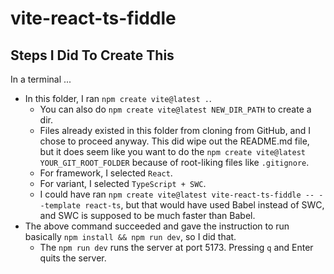 # vite-react-ts-fiddle

## Steps I Did To Create This

In a terminal ...
- In this folder, I ran `npm create vite@latest .`.
  - You can also do `npm create vite@latest NEW_DIR_PATH` to create a dir.
  - Files already existed in this folder from cloning from GitHub, and I chose to proceed anyway.  This did wipe out the README.md file, but it does seem like you want to do the `npm create vite@latest YOUR_GIT_ROOT_FOLDER` because of root-liking files like `.gitignore`.
  - For framework, I selected `React`.
  - For variant, I selected `TypeScript + SWC`.
  - I could have ran `npm create vite@latest vite-react-ts-fiddle -- --template react-ts`, but that would have used Babel instead of SWC, and SWC is supposed to be much faster than Babel.
- The above command succeeded and gave the instruction to run basically `npm install && npm run dev`, so I did that.
  - The `npm run dev` runs the server at port 5173.  Pressing `q` and Enter quits the server.

